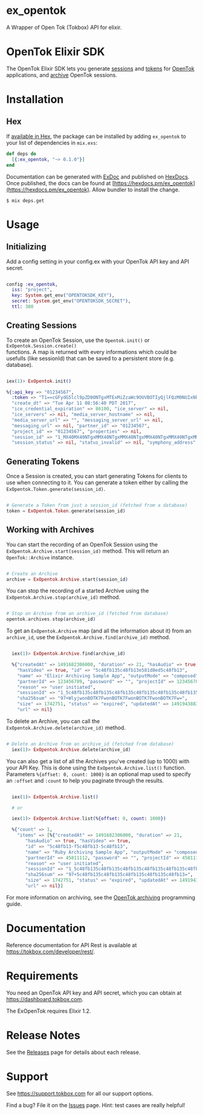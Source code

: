 # ex_opentok

A Wrapper of Open Tok (Tokbox) API for elixir.

# OpenTok Elixir SDK

The OpenTok Elixir SDK lets you generate
[sessions](http://www.tokbox.com/opentok/tutorials/create-session/) and
[tokens](http://www.tokbox.com/opentok/tutorials/create-token/) for
[OpenTok](http://www.tokbox.com/) applications, and
[archive](https://tokbox.com/opentok/tutorials/archiving) OpenTok sessions.

# Installation

## Hex

If [available in Hex](https://hex.pm/docs/publish), the package can be installed
by adding `ex_opentok` to your list of dependencies in `mix.exs`:

```elixir
def deps do
  [{:ex_opentok, "~> 0.1.0"}]
end
```

Documentation can be generated with [ExDoc](https://github.com/elixir-lang/ex_doc)
and published on [HexDocs](https://hexdocs.pm). Once published, the docs can
be found at [https://hexdocs.pm/ex_opentok](https://hexdocs.pm/ex_opentok).
Allow bundler to install the change.

```
$ mix deps.get
```

# Usage

## Initializing

Add a config setting in your config.ex with your OpenTok API key and API secret.

```elixir

config :ex_opentok,
  iss: "project",
  key: System.get_env("OPENTOKSDK_KEY"),
  secret: System.get_env("OPENTOKSDK_SECRET"),
  ttl: 300

```

## Creating Sessions

To create an OpenTok Session, use the `Opentok.init()` or `ExOpentok.Session.create()`  
functions. A map is returned with every informations which could be usefulls
(like sessionId) that can be saved to a persistent store (e.g. database).

```elixir

iex(1)> ExOpentok.init()

%{:api_key => "01234567",
  :token => "T1==cGFydG5lcl9pZD00NTgxMTExMiZzaWc9OUVBOTIyQjlFQzM0NUIxNkI3NcGFydG5lcl9pZD00NTgxMTExMiZzaWc9OUVBOTIyQjlFQzM0NUIxNkI3NcGFydG5lcl9pZD00NTgxMTExMiZzaWc9OUVBOTIyQjlFQzM0NUIxNkI3NcGFydG5lcl9pZD00NTgxMTExMiZzaWc9OUVBOTIyQjlFQzM0NUIxNkI3N==",
  "create_dt" => "Tue Apr 11 08:56:40 PDT 2017",
  "ice_credential_expiration" => 86100, "ice_server" => nil,
  "ice_servers" => nil, "media_server_hostname" => nil,
  "media_server_url" => "", "messaging_server_url" => nil,
  "messaging_url" => nil, "partner_id" => "01234567",
  "project_id" => "01234567", "properties" => nil,
  "session_id" => "1_MX40MX40NTgxMMX40NTgxMMX40NTgxMMX40NTgxMMX40NTgxMMX40NTg",
  "session_status" => nil, "status_invalid" => nil, "symphony_address" => nil}

```

## Generating Tokens

Once a Session is created, you can start generating Tokens for clients to use when connecting to it.
You can generate a token either by calling the `ExOpentok.Token.generate(session_id)`.

```elixir

# Generate a Token from just a session_id (fetched from a database)
token = ExOpentok.Token.generate(session_id)

```

## Working with Archives

You can start the recording of an OpenTok Session using the `ExOpentok.Archive.start(session_id)`
method. This will return an `OpenTok::Archive` instance.

```elixir

# Create an Archive
archive = ExOpentok.Archive.start(session_id)

```

You can stop the recording of a started Archive using the `ExOpentok.Archive.stop(archive_id)`
method.

```elixir

# Stop an Archive from an archive_id (fetched from database)
opentok.archives.stop(archive_id)

```

To get an `ExOpentok.Archive` map (and all the information about it) from an `archive_id`, use
the `ExOpentok.Archive.find(archive_id)` method.

```elixir

  iex(1)> ExOpentok.Archive.find(archive_id)

  %{"createdAt" => 1491682306000, "duration" => 21, "hasAudio" => true,
    "hasVideo" => true, "id" => "5c48fb135c48fb13e581d8ed5c48fb13",
    "name" => "Elixir Archiving Sample App", "outputMode" => "composed",
    "partnerId" => 123456789, "password" => "", "projectId" => 123456789,
    "reason" => "user initiated",
    "sessionId" => "1_5c48fb135c48fb135c48fb135c48fb135c48fb135c48fb135c48fb13-fg",
    "sha256sum" => "97+WlyjwonBOTK7FwonBOTK7FwonBOTK7FwonBOTK7Fw=",
    "size" => 1742751, "status" => "expired", "updatedAt" => 1491943883000,
    "url" => nil}

```

To delete an Archive, you can call the `ExOpentok.Archive.delete(archive_id)` method.

```elixir

# Delete an Archive from an archive_id (fetched from database)
  iex(1)> ExOpentok.Archive.delete(archive_id)

```

You can also get a list of all the Archives you've created (up to 1000) with your API Key. This is
done using the `ExOpentok.Archive.list()` function. Parameters `%{offset: 0, count: 1000}` is an optional map
used to specify an `:offset` and `:count` to help you paginate through the results.

```elixir

  iex(1)> ExOpentok.Archive.list()

  # or

  iex(1)> ExOpentok.Archive.list(%{offset: 0, count: 1000})

  %{"count" => 1,
    "items" => [%{"createdAt" => 1491682306000, "duration" => 21,
       "hasAudio" => true, "hasVideo" => true,
       "id" => "5c48fb13-f5c48fb13-5c48fb13",
       "name" => "Ruby Archiving Sample App", "outputMode" => "composed",
       "partnerId" => 45811112, "password" => "", "projectId" => 45811112,
       "reason" => "user initiated",
       "sessionId" => "1_5c48fb135c48fb135c48fb135c48fb135c48fb135c48fb13-fg",
       "sha256sum" => "97+5c48fb135c48fb135c48fb135c48fb135c48fb13=",
       "size" => 1742751, "status" => "expired", "updatedAt" => 1491943883000,
       "url" => nil}]

```

For more information on archiving, see the
[OpenTok archiving](https://tokbox.com/opentok/tutorials/archiving/) programming guide.

# Documentation

Reference documentation for API Rest  is available at <https://tokbox.com/developer/rest/>.

# Requirements

You need an OpenTok API key and API secret, which you can obtain at <https://dashboard.tokbox.com>.

The ExOpenTok requires Elixir 1.2.

# Release Notes

See the [Releases](https://github.com/docjerem/ex_opentok/releases) page for details
about each release.

# Support

See <https://support.tokbox.com> for all our support options.

Find a bug? File it on the [Issues](https://github.com/docjerem/ex_opentok/issues) page. Hint:
test cases are really helpful!
